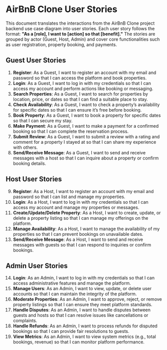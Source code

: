 # AirBnB Clone User Stories

This document translates the interactions from the AirBnB Clone project backend use case diagram into user stories. Each user story follows the format: **"As a [role], I want to [action] so that [benefit]."** The stories are grouped by actor (Guest, Host, Admin) and cover core functionalities such as user registration, property booking, and payments.

## Guest User Stories
1. **Register**: As a Guest, I want to register an account with my email and password so that I can access the platform and book properties.
2. **Login**: As a Guest, I want to log in with my credentials so that I can access my account and perform actions like booking or messaging.
3. **Search Properties**: As a Guest, I want to search for properties by location, price, or dates so that I can find a suitable place to stay.
4. **Check Availability**: As a Guest, I want to check a property’s availability for specific dates so that I can ensure it’s free before booking.
5. **Book Property**: As a Guest, I want to book a property for specific dates so that I can secure my stay.
6. **Make Payment**: As a Guest, I want to make a payment for a confirmed booking so that I can complete the reservation process.
7. **Submit Review**: As a Guest, I want to submit a review with a rating and comment for a property I stayed at so that I can share my experience with others.
8. **Send/Receive Message**: As a Guest, I want to send and receive messages with a host so that I can inquire about a property or confirm booking details.

## Host User Stories
9. **Register**: As a Host, I want to register an account with my email and password so that I can list and manage my properties.
10. **Login**: As a Host, I want to log in with my credentials so that I can access my account and manage my properties or messages.
11. **Create/Update/Delete Property**: As a Host, I want to create, update, or delete a property listing so that I can manage my offerings on the platform.
12. **Manage Availability**: As a Host, I want to manage the availability of my properties so that I can prevent bookings on unavailable dates.
13. **Send/Receive Message**: As a Host, I want to send and receive messages with guests so that I can respond to inquiries or confirm bookings.

## Admin User Stories
14. **Login**: As an Admin, I want to log in with my credentials so that I can access administrative features and manage the platform.
15. **Manage Users**: As an Admin, I want to view, update, or delete user accounts so that I can maintain the integrity of the platform.
16. **Moderate Properties**: As an Admin, I want to approve, reject, or remove property listings so that I can ensure they meet platform standards.
17. **Handle Disputes**: As an Admin, I want to handle disputes between guests and hosts so that I can resolve issues like cancellations or complaints.
18. **Handle Refunds**: As an Admin, I want to process refunds for disputed bookings so that I can provide fair resolutions to guests.
19. **View Metrics**: As an Admin, I want to view system metrics (e.g., total bookings, revenue) so that I can monitor platform performance.